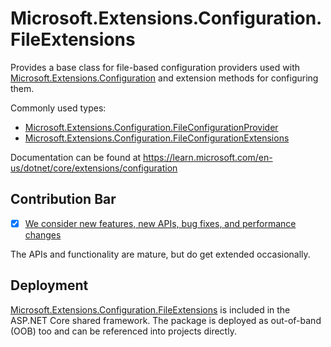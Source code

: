 # Microsoft.Extensions.Configuration.FileExtensions

Provides a base class for file-based configuration providers used with [Microsoft.Extensions.Configuration](https://www.nuget.org/packages/Microsoft.Extensions.Configuration/) and extension methods for configuring them. 

Commonly used types:

- [Microsoft.Extensions.Configuration.FileConfigurationProvider](https://learn.microsoft.com/dotnet/api/microsoft.extensions.configuration.fileconfigurationprovider)
- [Microsoft.Extensions.Configuration.FileConfigurationExtensions](https://learn.microsoft.com/dotnet/api/microsoft.extensions.configuration.fileconfigurationextensions)

Documentation can be found at https://learn.microsoft.com/en-us/dotnet/core/extensions/configuration

## Contribution Bar
- [x] [We consider new features, new APIs, bug fixes, and performance changes](https://github.com/dotnet/runtime/tree/main/src/libraries#contribution-bar)

The APIs and functionality are mature, but do get extended occasionally.

## Deployment
[Microsoft.Extensions.Configuration.FileExtensions](https://www.nuget.org/packages/Microsoft.Extensions.Configuration.FileExtensions/) is included in the ASP.NET Core shared framework. The package is deployed as out-of-band (OOB) too and can be referenced into projects directly.
